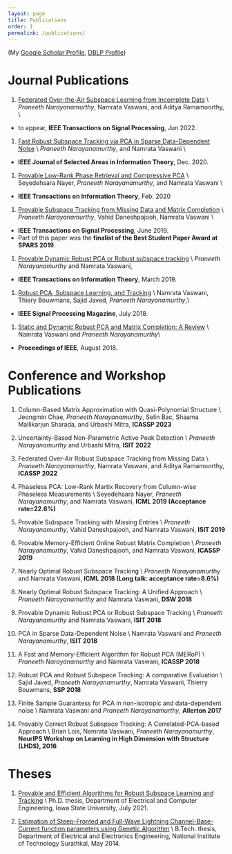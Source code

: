 ```yaml
---
layout: page
title: Publications
order: 1
permalink: /publications/
---
```


(My [Google Scholar Profile](https://scholar.google.com/citations?hl=en&user=3A2J0esAAAAJ&view_op=list_works&sortby=pubdate), [DBLP Profile](https://dblp.uni-trier.de/pers/hd/n/Narayanamurthy:Praneeth))



# Journal Publications
1. [Federated Over-the-Air Subspace Learning from Incomplete Data](https://arxiv.org/pdf/2002.12873.pdf) \\
*Praneeth Narayanamurthy*, Namrata Vaswani, and Aditya Ramamoorthy, \\
 - to appear, **IEEE Transactions on Signal Processing**, Jun 2022.

1. [Fast Robust Subspace Tracking via PCA in Sparse Data-Dependent Noise](https://arxiv.org/abs/2006.08030) \\
*Praneeth Narayanamurthy*, and Namrata Vaswani \\
- **IEEE Journal of Selected Areas in Information Theory**, Dec. 2020.

1. [Provable Low-Rank Phase Retrieval and Compressive PCA](https://arxiv.org/abs/1902.04972) \\
Seyedehsara Nayer, *Praneeth Narayanamurthy*, and Namrata Vaswani \\
 - **IEEE Transactions on Information Theory**, Feb. 2020 


1. [Provable Subspace Tracking from Missing Data and Matrix Completion](https://arxiv.org/abs/1810.03051) \\
*Praneeth Narayanamurthy*, Vahid Daneshpajooh, Namrata Vaswani \\
 - **IEEE Transactions on Signal Processing**, June 2019.
 - Part of this paper was the **finalist of the Best Student Paper Award at SPARS 2019**.


1. [Provable Dynamic Robust PCA or Robust subspace tracking](https://arxiv.org/abs/1705.08948) \\
*Praneeth Narayanamurthy* and Namrata Vaswani,
  - **IEEE Transactions on Information Theory**, March 2019.

1. [Robust PCA, Subspace Learning, and Tracking](https://arxiv.org/abs/1711.09492) \\
Namrata Vaswani, Thiery Bouwmans, Sajid Javed, *Praneeth Narayanamurthy*,\\
  - **IEEE Signal Processing Magazine**, July 2018.

1. [Static and Dynamic Robust PCA and Matrix Completion: A Review](https://arxiv.org/abs/1803.00651) \\
Namrata Vaswani and *Praneeth Narayanamurthy*\\
  - **Proceedings of IEEE**, August 2018.


# Conference and Workshop Publications

1. Column-Based Matrix Approximation with Quasi-Polynomial Structure \\
Jeongmin Chae, *Praneeth Narayanamurthy*, Selin Bac, Shaama Mallikarjun Sharada, and Urbashi Mitra, **ICASSP 2023**

1. Uncertainty-Based Non-Parametric Active Peak Detection \\
*Praneeth Narayanamurthy* and Urbashi Mitra, **ISIT 2022**

1. Federated Over-Air Robust Subspace Tracking from Missing Data \\
*Praneeth Narayanamurthy*, Namrata Vaswani, and Aditya Ramamoorthy, **ICASSP 2022**

1. Phaseless PCA: Low-Rank Martix Recovery from Column-wise Phaseless Measurements \\
Seyedehsara Nayer, *Praneeth Narayanamurthy*, and Namrata Vaswani, **ICML 2019 (Acceptance rate=22.6%)**

1. Provable Subspace Tracking with Missing Entries \\
*Praneeth Narayanamurthy*, Vahid Daneshpajooh, and Namrata Vaswani, **ISIT 2019**

1. Provable Memory-Efficient Online Robust Matrix Completion \\
*Praneeth Narayanamurthy*, Vahid Daneshpajooh, and Namrata Vaswani, **ICASSP 2019**

1. Nearly Optimal Robust Subspace Tracking \\
*Praneeth Narayanamurthy* and Namrata Vaswani, **ICML 2018 (Long talk: acceptance rate=8.6%)**

1. Nearly Optimal Robust Subspace Tracking: A Unified Approach \\
*Praneeth Narayanamurthy* and Namrata Vaswani, **DSW 2018**

1. Provable Dynamic Robust PCA or Robust Subspace Tracking \\
*Praneeth Narayanamurthy* and Namrata Vaswani, **ISIT 2018**

1. PCA in Sparse Data-Dependent Noise \\
Namrata Vaswani and *Praneeth Narayanamurthy*, **ISIT 2018**

1. A Fast and Memory-Efficient Algorithm for Robust PCA (MERoP) \\
*Praneeth Narayanamurthy* and Namrata Vaswani, **ICASSP 2018**

1. Robust PCA and Robust Subspace Tracking: A comparative Evaluation \\
Sajid Javed, *Praneeth Narayanamurthy*, Namrata Vaswani, Thierry Bouwmans, **SSP 2018**

1. Finite Sample Guarantess for PCA in non-isotropic and data-dependent noise \\
Namrata Vaswani and *Praneeth Narayanamurthy*, **Allerton 2017**

1. Provably Correct Robust Subspace Tracking: A Correlated-PCA-based Approach \\
Brian Lois, Namrata Vaswani, *Praneeth Narayanamurthy*, **NeurIPS Workshop on Learning in High Dimension with Structure (LHDS), 2016**


# Theses

1. [Provable and Efficient Algorithms for Robust Subspace Learning and Tracking](/thesis.pdf) \\
Ph.D. thesis, Department of Electrical and Computer Engineering, Iowa State University, July 2021. 

1. [Estimation of Steep-Fronted and Full-Wave Lightning Channel-Base-Current function parameters using Genetic Algorithm](/BtechPaper.pdf) \\
B.Tech. thesis, Department of Electrical and Electronics Engineering, National Institute of Technology Surathkal, May 2014. 

